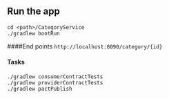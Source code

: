 ## Run the app

`cd <path>/CategoryService`<br/>
``./gradlew bootRun``<br>

####End points
`http://localhost:8090/category/{id}` <br/>

#### Tasks
`./gradlew consumerContractTests`<br/>
`./gradlew providerContractTests`<br/>
`./gradlew pactPublish`<br/>